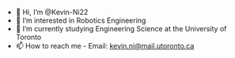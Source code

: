 - 👋 Hi, I’m @Kevin-Ni22
- 👀 I’m interested in Robotics Engineering
- 🌱 I’m currently studying Engineering Science at the University of Toronto
- 📫 How to reach me - Email: kevin.ni@mail.utoronto.ca

<!---
Kevin-Ni22/Kevin-Ni22 is a ✨ special ✨ repository because its `README.md` (this file) appears on your GitHub profile.
You can click the Preview link to take a look at your changes.
--->
